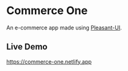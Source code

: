 # Commerce One
An e-commerce app made using [Pleasant-UI](https://pleasant-ui.netlify.app).

## Live Demo

https://commerce-one.netlify.app